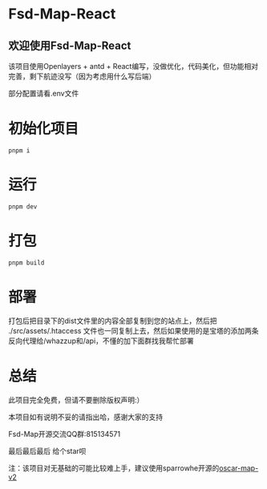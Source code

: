 # Fsd-Map-React
## 欢迎使用Fsd-Map-React
该项目使用Openlayers + antd + React编写，没做优化，代码美化，但功能相对完善，剩下航迹没写（因为考虑用什么写后端）

部分配置请看.env文件
# 初始化项目
`
    pnpm i
`

# 运行
`
    pnpm dev
`
# 打包
`
    pnpm build
`
# 部署
打包后把目录下的dist文件里的内容全部复制到您的站点上，然后把 ./src/assets/.htaccess 文件也一同复制上去，然后如果使用的是宝塔的添加两条反向代理给/whazzup和/api，不懂的加下面群找我帮忙部署

# 总结
此项目完全免费，但请不要删除版权声明:）

本项目如有说明不妥的请指出哈，感谢大家的支持

Fsd-Map开源交流QQ群:815134571


最后最后最后
给个star呗

注：该项目对无基础的可能比较难上手，建议使用​sparrowhe开源的[​oscar-map-v2](https://github.com/sparrowhe/oscar-map-v2)
